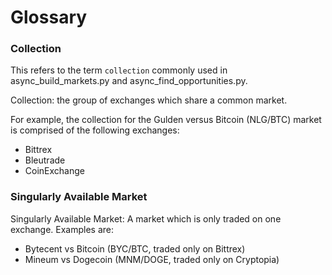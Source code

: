 # Glossary

### Collection
This refers to the term `collection` commonly used in async_build_markets.py and async_find_opportunities.py. 

Collection: the group of exchanges which share a common market.

For example, the collection for the Gulden versus Bitcoin (NLG/BTC) market is comprised of the following exchanges:
- Bittrex
- Bleutrade
- CoinExchange

### Singularly Available Market

Singularly Available Market: A market which is only traded on one exchange. Examples are:
- Bytecent vs Bitcoin (BYC/BTC, traded only on Bittrex)
- Mineum vs Dogecoin (MNM/DOGE, traded only on Cryptopia)
